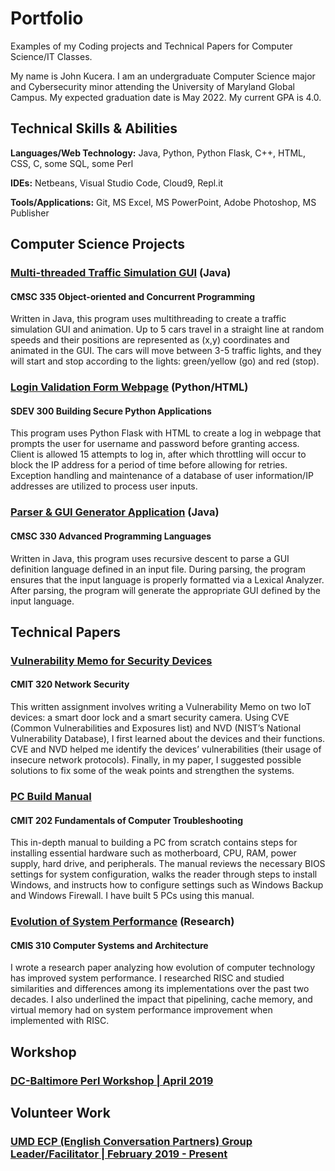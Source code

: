 # Portfolio
Examples of my Coding projects and Technical Papers for Computer Science/IT Classes.

My name is John Kucera. I am an undergraduate Computer Science major and Cybersecurity minor attending the University of Maryland Global Campus. My expected graduation date is May 2022. My current GPA is 4.0.

## Technical Skills & Abilities

**Languages/Web Technology:**
Java, Python, Python Flask, C++, HTML, CSS, C, some SQL, some Perl

**IDEs:**
Netbeans, Visual Studio Code, Cloud9, Repl.it

**Tools/Applications:**
Git, MS Excel, MS PowerPoint, Adobe Photoshop, MS Publisher

## Computer Science Projects

### [Multi-threaded Traffic Simulation GUI](./Multi-threadedTrafficSimulationGUI) (Java)
#### CMSC 335 Object-oriented and Concurrent Programming

Written in Java, this program uses multithreading to create a traffic simulation GUI and animation. Up to 5 cars travel in a straight line at random speeds and their positions are represented as (x,y) coordinates and animated in the GUI. The cars will move between 3-5 traffic lights, and they will start and stop according to the lights: green/yellow (go) and red (stop).

### [Login Validation Form Webpage](./LoginValidationWebpage) (Python/HTML)
#### SDEV 300 Building Secure Python Applications

This program uses Python Flask with HTML to create a log in webpage that prompts the user for username and password before granting access. Client is allowed 15 attempts to log in, after which throttling will occur to block the IP address for a period of time before allowing for retries. Exception handling and maintenance of a database of user information/IP addresses are utilized to process user inputs.

### [Parser & GUI Generator Application](./Parser&GUIGenerator) (Java)
#### CMSC 330 Advanced Programming Languages

Written in Java, this program uses recursive descent to parse a GUI definition language defined in an input file.  During parsing, the program ensures that the input language is properly formatted via a Lexical Analyzer.  After parsing, the program will generate the appropriate GUI defined by the input language.

## Technical Papers

### [Vulnerability Memo for Security Devices](./VulnerabilityMemo.pdf)
#### CMIT 320 Network Security

This written assignment involves writing a Vulnerability Memo on two IoT devices: a smart door lock and a smart security camera. Using CVE (Common Vulnerabilities and Exposures list) and NVD (NIST’s National Vulnerability Database), I first learned about the devices and their functions.  CVE and NVD helped me identify the devices’ vulnerabilities (their usage of insecure network protocols). Finally, in my paper, I suggested possible solutions to fix some of the weak points and strengthen the systems.

### [PC Build Manual](./PCBuildManual.pdf) 
#### CMIT 202 Fundamentals of Computer Troubleshooting

This in-depth manual to building a PC from scratch contains steps for installing essential hardware such as motherboard, CPU, RAM, power supply, hard drive, and peripherals. The manual reviews the necessary BIOS settings for system configuration, walks the reader through steps to install Windows, and instructs how to configure settings such as Windows Backup and Windows Firewall. I have built 5 PCs using this manual.

### [Evolution of System Performance](./SystemPerformance-ResearchPaper.pdf) (Research)
#### CMIS 310 Computer Systems and Architecture

I wrote a research paper analyzing how evolution of computer technology has improved system performance. I researched RISC and studied similarities and differences among its implementations over the past two decades. I also underlined the impact that pipelining, cache memory, and virtual memory had on system performance improvement when implemented with RISC.

## Workshop

### [DC-Baltimore Perl Workshop | April 2019](https://dcbpw.org/dcbpw2020/)

## Volunteer Work

### [UMD ECP (English Conversation Partners) Group Leader/Facilitator | February 2019 - Present](http://ecpumd.weebly.com/)
